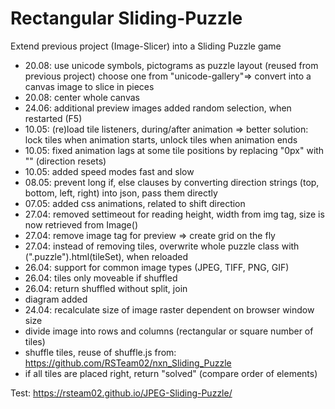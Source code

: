 # Rectangular Sliding-Puzzle

Extend previous project (Image-Slicer) into a Sliding Puzzle game
+ 20.08: use unicode symbols, pictograms as puzzle layout (reused from previous project) choose one from "unicode-gallery"=> convert into a canvas image to slice in pieces
+ 20.08: center whole canvas
+ 24.06: additional preview images added random selection, when restarted (F5)
+ 10.05: (re)load tile listeners, during/after animation => better solution: lock tiles when animation starts, unlock tiles when animation ends  
+ 10.05: fixed animation lags at some tile positions by replacing "0px" with "" (direction resets) 
+ 10.05: added speed modes fast and slow  
+ 08.05: prevent long if, else clauses by converting direction strings (top, bottom, left, right) into json, pass them directly  
+ 07.05: added css animations, related to shift direction 
+ 27.04: removed settimeout for reading height, width from img tag, size is now retrieved from Image() 
+ 27.04: remove image tag for preview => create grid on the fly
+ 27.04: instead of removing tiles, overwrite whole puzzle class with (".puzzle").html(tileSet), when reloaded
+ 26.04: support for common image types (JPEG, TIFF, PNG, GIF)
+ 26.04: tiles only moveable if shuffled
+ 26.04: return shuffled without split, join 
+ diagram added
+ 24.04: recalculate size of image raster dependent on browser window size
+ divide image into rows and columns (rectangular or square number of tiles)
+ shuffle tiles, reuse of shuffle.js from: https://github.com/RSTeam02/nxn_Sliding_Puzzle 
+ if all tiles are placed right, return "solved" (compare order of elements)

Test:
https://rsteam02.github.io/JPEG-Sliding-Puzzle/

